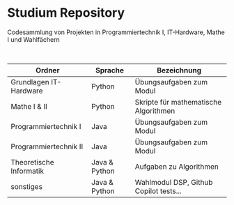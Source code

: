 # Studium Repository

Codesammlung von Projekten in Programmiertechnik I, IT-Hardware, Mathe I und Wahlfächern

<br>

| Ordner                  | Sprache       | Bezeichnung                            |
| ----------------------- | ------------- | -------------------------------------- |
| Grundlagen IT-Hardware  | Python        | Übungsaufgaben zum Modul               |
| Mathe I & II            | Python        | Skripte für mathematische Algorithmen  |
| Programmiertechnik I    | Java          | Übungsaufgaben zum Modul               |
| Programmiertechnik II   | Java          | Übungsaufgaben zum Modul               |
| Theoretische Informatik | Java & Python | Aufgaben zu Algorithmen                |
| sonstiges               | Java & Python | Wahlmodul DSP, Github Copilot tests... |
